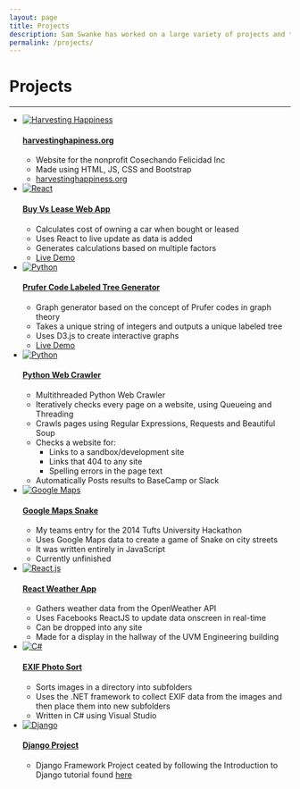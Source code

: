 ```yaml
---
layout: page
title: Projects
description: Sam Swanke has worked on a large variety of projects and technologies in Software and Web Developement
permalink: /projects/
---
```


<div id='projects'>
<h1>Projects</h1>
<hr>
<ul>
  <li>
    <a href='http://www.harvestinghappiness.org' target='_blank'><img src='{{ site.url }}/images/harvesting.png' alt
='Harvesting Happiness'></a>
    <h4><a href='http://www.harvestinghappiness.org' target='_blank'>harvestinghapiness.org</a></h4>
    <ul>
      <li>Website for the nonprofit Cosechando Felicidad Inc</li>
      <li>Made using HTML, JS, CSS and Bootstrap</li>
      <li><a href='http://harvestinghappiness.org/' target='_blank'>harvestinghappiness.org</a></li>
    </ul>
  </li>
  <li>
    <a href='https://github.com/skswanke/buy-vs-lease' target='_blank'><img src='{{ site.url }}/images/react.png' alt='React'></a>
    <h4><a href='https://github.com/skswanke/buy-vs-lease' target='_blank'>Buy Vs Lease Web App</a></h4>
    <ul>
      <li>Calculates cost of owning a car when bought or leased</li>
      <li>Uses React to live update as data is added</li>
      <li>Generates calculations based on multiple factors</li>
      <li><a href='http://samswanke.com/buy-vs-lease' target='_blank'>Live Demo</a></li>
    </ul>
  </li>
  <li>
    <a href='https://github.com/skswanke/pruferdecode' target='_blank'><img src='{{ site.url }}/images/d3.png'
 alt='Python'></a>
    <h4><a href='https://github.com/skswanke/pruferdecode' target='_blank'>Prufer Code Labeled Tree Generator</a></h4>
    <ul>
      <li>Graph generator based on the concept of Prufer codes in graph theory</li>
      <li>Takes a unique string of integers and outputs a unique labeled tree</li>
      <li>Uses D3.js to create interactive graphs</li>
      <li><a href='http://samswanke.com/pruferdecode' target='_blank'>Live Demo</a></li>
    </ul>
  </li>
  <li>
    <a href='https://github.com/skswanke/PythonWebCheck' target='_blank'><img src='{{ site.url }}/images/python.png'
 alt='Python'></a>
    <h4><a href='https://github.com/skswanke/PythonWebCheck' target='_blank'>Python Web Crawler</a></h4>
    <ul>
      <li>Multithreaded Python Web Crawler</li>
      <li>Iteratively checks every page on a website, using Queueing and Threading</li>
      <li>Crawls pages using Regular Expressions, Requests and Beautiful Soup</li>
      <li>Checks a website for:
        <ul>
          <li>Links to a sandbox/development site</li>
          <li>Links that 404 to any site</li>
          <li>Spelling errors in the page text</li>
        </ul>
      </li>
      <li>Automatically Posts results to BaseCamp or Slack</li>
    </ul>
  </li>
  <li>
    <a href='https://github.com/blewin1/gmapsnake' target='_blank'><img src='{{ site.url }}/images/gmaps.png' alt='
Google Maps'></a>
    <h4><a href='https://github.com/blewin1/gmapsnake' target='_blank'>Google Maps Snake</a></h4>
    <ul>
      <li>My teams entry for the 2014 Tufts University Hackathon</li>
      <li>Uses Google Maps data to create a game of Snake on city streets</li>
      <li>It was written entirely in JavaScript</li>
      <li>Currently unfinished</li>
    </ul>
  </li>
  <li>
    <a href='https://github.com/skswanke/ReactWeatherAppPublic' target='_blank'><img src='{{ site.url }}/images/react.png' alt='React.js'></a>
    <h4><a href='https://github.com/skswanke/ReactWeatherAppPublic' target='_blank'>React Weather App
</a></h4>
    <ul>
      <li>Gathers weather data from the OpenWeather API</li>
      <li>Uses Facebooks ReactJS to update data onscreen in real-time</li>
      <li>Can be dropped into any site</li>
      <li>Made for a display in the hallway of the UVM Engineering building</li>
    </ul>
  </li>
  <li>
    <a href='https://github.com/skswanke/EXIFPhotoSort'><img src='{{ site.url }}/images/csharp.png' alt='C#'></a>
    <h4><a href='https://github.com/skswanke/EXIFPhotoSort'>EXIF Photo Sort</a></h4>
    <ul>
      <li>Sorts images in a directory into subfolders</li>
      <li>Uses the .NET framework to collect EXIF data from the images and then place them into new 
subfolders</li>
      <li>Written in C# using Visual Studio</li>
    </ul>
  </li>
  <li>
    <a href='https://github.com/skswanke/DjangoProject' target='_blank'><img src='{{ site.url }}/images/django.png' 
alt='Django'></a>
    <h4><a href='https://github.com/skswanke/DjangoProject' target='_blank'>Django Project</a></h4>
    <ul>
      <li>Django Framework Project ceated by following the Introduction to Django tutorial found <a 
href='https://docs.djangoproject.com/en/1.7/intro/tutorial01/'>here</a></li>
    </ul>
  </li>
</ul>
</div>
